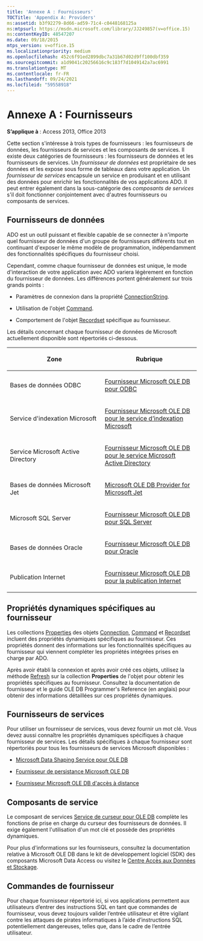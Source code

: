 ```yaml
---
title: 'Annexe A : Fournisseurs'
TOCTitle: 'Appendix A: Providers'
ms:assetid: b3f92279-8d66-ad59-71c4-c0448168125a
ms:mtpsurl: https://msdn.microsoft.com/library/JJ249857(v=office.15)
ms:contentKeyID: 48547207
ms.date: 09/18/2015
mtps_version: v=office.15
ms.localizationpriority: medium
ms.openlocfilehash: 452c6f91ed2899dbc7a31b67d02d9ff100dbf359
ms.sourcegitcommit: a1d9041c20256616c9c183f7d1049142a7ac6991
ms.translationtype: MT
ms.contentlocale: fr-FR
ms.lasthandoff: 09/24/2021
ms.locfileid: "59558918"
---
```

# <a name="appendix-a-providers"></a>Annexe A : Fournisseurs


**S’applique à** : Access 2013, Office 2013


Cette section s'intéresse à trois types de fournisseurs : les fournisseurs de données, les fournisseurs de services et les composants de services. Il existe deux catégories de fournisseurs : les fournisseurs de données et les fournisseurs de services. Un *fournisseur de données* est propriétaire de ses données et les expose sous forme de tableaux dans votre application. Un *fournisseur de services* encapsule un service en produisant et en utilisant des données pour enrichir les fonctionnalités de vos applications ADO. Il peut entrer également dans la sous-catégorie des *composants de services* s'il doit fonctionner conjointement avec d'autres fournisseurs ou composants de services.

## <a name="data-providers"></a>Fournisseurs de données

ADO est un outil puissant et flexible capable de se connecter à n'importe quel fournisseur de données d'un groupe de fournisseurs différents tout en continuant d'exposer le même modèle de programmation, indépendamment des fonctionnalités spécifiques du fournisseur choisi.

Cependant, comme chaque fournisseur de données est unique, le mode d'interaction de votre application avec ADO variera légèrement en fonction du fournisseur de données. Les différences portent généralement sur trois grands points :

- Paramètres de connexion dans la propriété [ConnectionString](connectionstring-property-ado.md).

- Utilisation de l'objet [Command](command-object-ado.md).

- Comportement de l'objet [Recordset](recordset-object-ado.md) spécifique au fournisseur.

Les détails concernant chaque fournisseur de données de Microsoft actuellement disponible sont répertoriés ci-dessous.

<table>
<colgroup>
<col style="width: 50%" />
<col style="width: 50%" />
</colgroup>
<thead>
<tr class="header">
<th><p>Zone</p></th>
<th><p>Rubrique</p></th>
</tr>
</thead>
<tbody>
<tr class="odd">
<td><p>Bases de données ODBC</p></td>
<td><p><a href="microsoft-ole-db-provider-for-odbc.md">Fournisseur Microsoft OLE DB pour ODBC</a></p></td>
</tr>
<tr class="even">
<td><p>Service d'indexation Microsoft</p></td>
<td><p><a href="microsoft-ole-db-provider-for-microsoft-indexing-service.md">Fournisseur Microsoft OLE DB pour le service d’indexation Microsoft</a></p></td>
</tr>
<tr class="odd">
<td><p>Service Microsoft Active Directory</p></td>
<td><p><a href="microsoft-ole-db-provider-for-microsoft-active-directory-service.md">Fournisseur Microsoft OLE DB pour le service Microsoft Active Directory</a></p></td>
</tr>
<tr class="even">
<td><p>Bases de données Microsoft Jet</p></td>
<td><p><a href="microsoft-ole-db-provider-for-microsoft-jet.md">Microsoft OLE DB Provider for Microsoft Jet</a></p></td>
</tr>
<tr class="odd">
<td><p>Microsoft SQL Server</p></td>
<td><p><a href="microsoft-ole-db-provider-for-sql-server.md">Fournisseur Microsoft OLE DB pour SQL Server</a></p></td>
</tr>
<tr class="even">
<td><p>Bases de données Oracle</p></td>
<td><p><a href="microsoft-ole-db-provider-for-oracle.md">Fournisseur Microsoft OLE DB pour Oracle</a></p></td>
</tr>
<tr class="odd">
<td><p>Publication Internet</p></td>
<td><p><a href="microsoft-ole-db-provider-for-internet-publishing.md">Fournisseur Microsoft OLE DB pour la publication Internet</a></p></td>
</tr>
</tbody>
</table>


## <a name="provider-specific-dynamic-properties"></a>Propriétés dynamiques spécifiques au fournisseur

Les collections [Properties](properties-collection-ado.md) des objets [Connection](connection-object-ado.md), [Command](command-object-ado.md) et [Recordset](recordset-object-ado.md) incluent des propriétés dynamiques spécifiques au fournisseur. Ces propriétés donnent des informations sur les fonctionnalités spécifiques au fournisseur qui viennent compléter les propriétés intégrées prises en charge par ADO.

Après avoir établi la connexion et après avoir créé ces objets, utilisez la méthode [Refresh](refresh-method-ado.md) sur la collection **Properties** de l'objet pour obtenir les propriétés spécifiques au fournisseur. Consultez la documentation de fournisseur et le guide OLE DB Programmer's Reference (en anglais) pour obtenir des informations détaillées sur ces propriétés dynamiques.

## <a name="service-providers"></a>Fournisseurs de services

Pour utiliser un fournisseur de services, vous devez fournir un mot clé. Vous devez aussi connaître les propriétés dynamiques spécifiques à chaque fournisseur de services. Les détails spécifiques à chaque fournisseur sont répertoriés pour tous les fournisseurs de services Microsoft disponibles :

- [Microsoft Data Shaping Service pour OLE DB](microsoft-data-shaping-service-for-ole-db-ado-service-provider.md)

- [Fournisseur de persistance Microsoft OLE DB](microsoft-ole-db-persistence-provider-ado-service-provider.md)

- [Fournisseur Microsoft OLE DB d'accès à distance](microsoft-ole-db-remoting-provider-ado-service-provider.md)

## <a name="service-components"></a>Composants de service

Le composant de services [Service de curseur pour OLE DB](microsoft-cursor-service-for-ole-db-ado-service-component.md) complète les fonctions de prise en charge du curseur des fournisseurs de données. Il exige également l'utilisation d'un mot clé et possède des propriétés dynamiques.

Pour plus d'informations sur les fournisseurs, consultez la documentation relative à Microsoft OLE DB dans le kit de développement logiciel (SDK) des composants Microsoft Data Access ou visitez le [Centre Accès aux Données et Stockage](https://docs.microsoft.com/sql/connect/sql-data-developer?view=sql-server-2017).

## <a name="provider-commands"></a>Commandes de fournisseur

Pour chaque fournisseur répertorié ici, si vos applications permettent aux utilisateurs d’entrer des instructions SQL en tant que commandes de fournisseur, vous devez toujours valider l’entrée utilisateur et être vigilant contre les attaques de pirates informatiques à l’aide d’instructions SQL potentiellement dangereuses, telles que, dans le cadre de l’entrée utilisateur.


